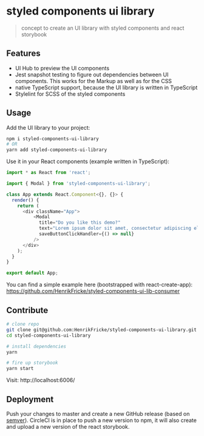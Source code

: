 # styled components ui library
> concept to create an UI library with styled components and react storybook

## Features

- UI Hub to preview the UI components
- Jest snapshot testing to figure out dependencies between UI components. This works for the Markup as well as for the CSS
- native TypeScript support, because the UI library is written in TypeScript
- Stylelint for SCSS of the styled components

## Usage

Add the UI library to your project:

```bash
npm i styled-components-ui-library
# OR
yarn add styled-components-ui-library
````

Use it in your React components (example written in TypeScript):

```typescript
import * as React from 'react';

import { Modal } from 'styled-components-ui-library';

class App extends React.Component<{}, {}> {
  render() {
    return (
      <div className="App">
          <Modal
            title="Do you like this demo?"
            text="Lorem ipsum dolor sit amet, consectetur adipiscing elit."
            saveButtonClickHandler={() => null}
          />
      </div>
    );
  }
}

export default App;
```

You can find a simple example here (bootstrapped with react-create-app):
https://github.com/HenrikFricke/styled-components-ui-lib-consumer

## Contribute

```bash
# clone repo
git clone git@github.com:HenrikFricke/styled-components-ui-library.git
cd styled-components-ui-library

# install dependencies
yarn

# fire up storybook
yarn start
```

Visit: http://localhost:6006/

## Deployment

Push your changes to master and create a new GitHub release (based on [semver](http://semver.org/)). CircleCI is in place to push a new version to npm, it will
also create and upload a new version of the react storybook.